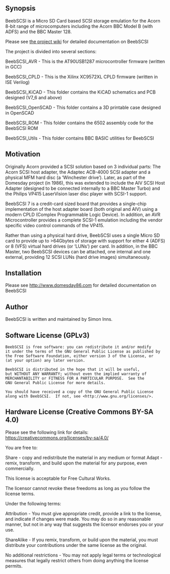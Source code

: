 ﻿## Synopsis

BeebSCSI is a Micro SD Card based SCSI storage emulation for the Acorn 8-bit range of microcomputers including the Acorn BBC Model B (with ADFS) and the BBC Master 128.

Please see [the project wiki](https://github.com/simoninns/BeebSCSI/wiki) for detailed documentation on BeebSCSI

The project is divided into several sections:

BeebSCSI_AVR - This is the AT90USB1287 microcontroller firmware (written in GCC)

BeebSCSI_CPLD - This is the Xilinx XC9572XL CPLD firmware (written in ISE Verilog)

BeebSCSI_KiCAD - This folder contains the KiCAD schematics and PCB designed (V7_6 and above)

BeebSCSI_OpenSCAD - This folder contains a 3D printable case designed in OpenSCAD

BeebSCSI_ROM - This folder contains the 6502 assembly code for the BeebSCSI ROM

BeebSCSI_Utils - This folder contains BBC BASIC utilities for BeebSCSI


## Motivation

Originally Acorn provided a SCSI solution based on 3 individual parts: The Acorn SCSI host adapter, the Adaptec ACB-4000 SCSI adapter and a physical MFM hard disc (a ‘Winchester drive’). Later, as part of the Domesday project (in 1986), this was extended to include the AIV SCSI Host Adapter (designed to be connected internally to a BBC Master Turbo) and the Philips VP415 LaserVision laser disc player with SCSI-1 support.

BeebSCSI 7 is a credit-card sized board that provides a single-chip implementation of the host adapter board (both original and AIV) using a modern CPLD (Complex Programmable Logic Device). In addition, an AVR Microcontroller provides a complete SCSI-1 emulation including the vendor specific video control commands of the VP415.

Rather than using a physical hard drive, BeebSCSI uses a single Micro SD card to provide up to >64Gbytes of storage with support for either 4 (ADFS) or 8 (VFS) virtual hard drives (or ‘LUNs’) per card. In addition, in the BBC Master, two BeebSCSI devices can be attached, one internal and one external, providing 12 SCSI LUNs (hard drive images) simultaneously.

## Installation

Please see http://www.domesday86.com for detailed documentation on BeebSCSI

## Author

BeebSCSI is written and maintained by Simon Inns.

## Software License (GPLv3)

    BeebSCSI is free software: you can redistribute it and/or modify
    it under the terms of the GNU General Public License as published by
    the Free Software Foundation, either version 3 of the License, or
    (at your option) any later version.

    BeebSCSI is distributed in the hope that it will be useful,
    but WITHOUT ANY WARRANTY; without even the implied warranty of
    MERCHANTABILITY or FITNESS FOR A PARTICULAR PURPOSE.  See the
    GNU General Public License for more details.

    You should have received a copy of the GNU General Public License
    along with BeebSCSI.  If not, see <http://www.gnu.org/licenses/>.
    
## Hardware License (Creative Commons BY-SA 4.0)

Please see the following link for details: https://creativecommons.org/licenses/by-sa/4.0/

You are free to:

Share - copy and redistribute the material in any medium or format
Adapt - remix, transform, and build upon the material
for any purpose, even commercially.

This license is acceptable for Free Cultural Works.

The licensor cannot revoke these freedoms as long as you follow the license terms.

Under the following terms:

Attribution - You must give appropriate credit, provide a link to the license, and indicate if changes were made. You may do so in any reasonable manner, but not in any way that suggests the licensor endorses you or your use.

ShareAlike - If you remix, transform, or build upon the material, you must distribute your contributions under the same license as the original.

No additional restrictions - You may not apply legal terms or technological measures that legally restrict others from doing anything the license permits.
